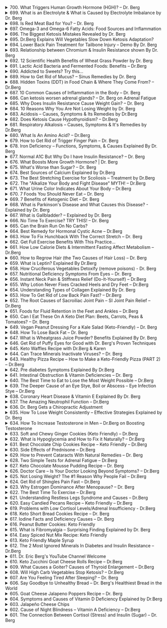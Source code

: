<details>
<summary>700. What Triggers Human Growth Hormone (HGH)? – Dr. Berg</summary>

<a href="https://www.youtube.com/watch?v=TAQZATxnAfI" target="_blank">
    <img src="https://img.youtube.com/vi/TAQZATxnAfI/maxresdefault.jpg" width="200">
</a>


</details>

<details>
<summary>699. What is an Electrolyte & What is Caused by Electrolyte Imbalance by Dr. Berg</summary>

<a href="https://www.youtube.com/watch?v=OBnoVmsPODg" target="_blank">
    <img src="https://img.youtube.com/vi/OBnoVmsPODg/maxresdefault.jpg" width="200">
</a>


</details>

<details>
<summary>698. Is Red Meat Bad for You? – Dr. Berg</summary>

<a href="https://www.youtube.com/watch?v=e1wy2NeItQQ" target="_blank">
    <img src="https://img.youtube.com/vi/e1wy2NeItQQ/maxresdefault.jpg" width="200">
</a>


</details>

<details>
<summary>697. Omega-3 and Omega-6 Fatty Acids: Food Sources and Inflammation</summary>

<a href="https://www.youtube.com/watch?v=iXXBwBMtGmQ" target="_blank">
    <img src="https://img.youtube.com/vi/iXXBwBMtGmQ/maxresdefault.jpg" width="200">
</a>


</details>

<details>
<summary>696. The Biggest Ketosis Mistakes Revealed by Dr. Berg</summary>

<a href="https://www.youtube.com/watch?v=M23vP6GAovg" target="_blank">
    <img src="https://img.youtube.com/vi/M23vP6GAovg/maxresdefault.jpg" width="200">
</a>


</details>

<details>
<summary>695. Dr.Berg Explains Will Vegetables Slow Down Ketosis Adaptation?</summary>

<a href="https://www.youtube.com/watch?v=Pr4u-hK1J6c" target="_blank">
    <img src="https://img.youtube.com/vi/Pr4u-hK1J6c/maxresdefault.jpg" width="200">
</a>


</details>

<details>
<summary>694. Lower Back Pain Treatment for Tailbone Injury – Demo By Dr. Berg</summary>

<a href="https://www.youtube.com/watch?v=HPEC4QsW8E4" target="_blank">
    <img src="https://img.youtube.com/vi/HPEC4QsW8E4/maxresdefault.jpg" width="200">
</a>


</details>

<details>
<summary>693. Relationship between Chromium & Insulin Resistance shown By Dr. Berg</summary>

<a href="https://www.youtube.com/watch?v=RABThDFW000" target="_blank">
    <img src="https://img.youtube.com/vi/RABThDFW000/maxresdefault.jpg" width="200">
</a>


</details>

<details>
<summary>692. 12 Scientific Health Benefits of Wheat Grass Powder by Dr. Berg</summary>

<a href="https://www.youtube.com/watch?v=7W9BJpFMaa4" target="_blank">
    <img src="https://img.youtube.com/vi/7W9BJpFMaa4/maxresdefault.jpg" width="200">
</a>


</details>

<details>
<summary>691. Lactic Acid Bacteria and Fermented Foods: Benefits – Dr.Berg</summary>

<a href="https://www.youtube.com/watch?v=EVy2bxxSI4Q" target="_blank">
    <img src="https://img.youtube.com/vi/EVy2bxxSI4Q/maxresdefault.jpg" width="200">
</a>


</details>

<details>
<summary>690. Addicted to Sweets? Try this...</summary>

<a href="https://www.youtube.com/watch?v=AwJd1qXSfcQ" target="_blank">
    <img src="https://img.youtube.com/vi/AwJd1qXSfcQ/maxresdefault.jpg" width="200">
</a>


</details>

<details>
<summary>689. How to Get Rid of Mucus? – Sinus Remedies by Dr. Berg</summary>

<a href="https://www.youtube.com/watch?v=KrJk0i6AYS8" target="_blank">
    <img src="https://img.youtube.com/vi/KrJk0i6AYS8/maxresdefault.jpg" width="200">
</a>


</details>

<details>
<summary>688. Hidden Toxins (DDT) in Food Chain & Where They Come From? – Dr.Berg</summary>

<a href="https://www.youtube.com/watch?v=6LK2vbthHpM" target="_blank">
    <img src="https://img.youtube.com/vi/6LK2vbthHpM/maxresdefault.jpg" width="200">
</a>


</details>

<details>
<summary>687. 10 Common Causes of Inflammation in the Body – Dr. Berg</summary>

<a href="https://www.youtube.com/watch?v=QO91P9kYt8E" target="_blank">
    <img src="https://img.youtube.com/vi/QO91P9kYt8E/maxresdefault.jpg" width="200">
</a>


</details>

<details>
<summary>686. Can ketosis worsen adrenal glands? – Dr. Berg on Adrenal Fatigue</summary>

<a href="https://www.youtube.com/watch?v=8gDND1jge6w" target="_blank">
    <img src="https://img.youtube.com/vi/8gDND1jge6w/maxresdefault.jpg" width="200">
</a>


</details>

<details>
<summary>685. Why Does Insulin Resistance Cause Weight Gain? – Dr. Berg</summary>

<a href="https://www.youtube.com/watch?v=wducoxnU5YE" target="_blank">
    <img src="https://img.youtube.com/vi/wducoxnU5YE/maxresdefault.jpg" width="200">
</a>


</details>

<details>
<summary>684. 10 Reasons Why You Are Not Losing Weight by Dr. Berg</summary>

<a href="https://www.youtube.com/watch?v=KduElMXY2Fw" target="_blank">
    <img src="https://img.youtube.com/vi/KduElMXY2Fw/maxresdefault.jpg" width="200">
</a>


</details>

<details>
<summary>683. Acidosis – Causes, Symptoms & Its Remedies by Dr.Berg</summary>

<a href="https://www.youtube.com/watch?v=kBIxzPFLAT0" target="_blank">
    <img src="https://img.youtube.com/vi/kBIxzPFLAT0/maxresdefault.jpg" width="200">
</a>


</details>

<details>
<summary>682. Does Ketosis Cause Hypothyroidism? – Dr.Berg</summary>

<a href="https://www.youtube.com/watch?v=wzrwOlna-T0" target="_blank">
    <img src="https://img.youtube.com/vi/wzrwOlna-T0/maxresdefault.jpg" width="200">
</a>


</details>

<details>
<summary>681. Respiratory Alkalosis – Causes, Symptoms & It's Remedies by Dr.Berg</summary>

<a href="https://www.youtube.com/watch?v=FjZQLEcxHI0" target="_blank">
    <img src="https://img.youtube.com/vi/FjZQLEcxHI0/maxresdefault.jpg" width="200">
</a>


</details>

<details>
<summary>680. What Is An Amino Acid? – Dr.Berg</summary>

<a href="https://www.youtube.com/watch?v=cyh6mo2AeaU" target="_blank">
    <img src="https://img.youtube.com/vi/cyh6mo2AeaU/maxresdefault.jpg" width="200">
</a>


</details>

<details>
<summary>679. How to Get Rid of Trigger Finger Pain – Dr. Berg</summary>

<a href="https://www.youtube.com/watch?v=3VdaGyHHrXw" target="_blank">
    <img src="https://img.youtube.com/vi/3VdaGyHHrXw/maxresdefault.jpg" width="200">
</a>


</details>

<details>
<summary>678. Iron Deficiency – Functions, Symptoms, & Causes Explained By Dr. Berg</summary>

<a href="https://www.youtube.com/watch?v=yD3bW2z-yNw" target="_blank">
    <img src="https://img.youtube.com/vi/yD3bW2z-yNw/maxresdefault.jpg" width="200">
</a>


</details>

<details>
<summary>677. Normal A1C But Why Do I have Insulin Resistance? – Dr. Berg</summary>

<a href="https://www.youtube.com/watch?v=9dOK9fR9hDU" target="_blank">
    <img src="https://img.youtube.com/vi/9dOK9fR9hDU/maxresdefault.jpg" width="200">
</a>


</details>

<details>
<summary>676. What Boosts More Growth Hormone? | Dr. Berg</summary>

<a href="https://www.youtube.com/watch?v=fevi1lmDPEU" target="_blank">
    <img src="https://img.youtube.com/vi/fevi1lmDPEU/maxresdefault.jpg" width="200">
</a>


</details>

<details>
<summary>675. What's Worse than Sugar? – Dr. Berg</summary>

<a href="https://www.youtube.com/watch?v=FJC68HbhlYU" target="_blank">
    <img src="https://img.youtube.com/vi/FJC68HbhlYU/maxresdefault.jpg" width="200">
</a>


</details>

<details>
<summary>674. Best Sources of Calcium Explained by Dr.Berg</summary>

<a href="https://www.youtube.com/watch?v=ScXWNQdNBOM" target="_blank">
    <img src="https://img.youtube.com/vi/ScXWNQdNBOM/maxresdefault.jpg" width="200">
</a>


</details>

<details>
<summary>673. The Best Stretching Exercise for Scoliosis – Treatment by Dr.Berg</summary>

<a href="https://www.youtube.com/watch?v=jxuvbZluAPk" target="_blank">
    <img src="https://img.youtube.com/vi/jxuvbZluAPk/maxresdefault.jpg" width="200">
</a>


</details>

<details>
<summary>672. The "Alkalize Your Body and Fight Disease" MYTH! – Dr.Berg</summary>

<a href="https://www.youtube.com/watch?v=hL20rKw8FME" target="_blank">
    <img src="https://img.youtube.com/vi/hL20rKw8FME/maxresdefault.jpg" width="200">
</a>


</details>

<details>
<summary>671. What Urine Color Indicates About Your Body – Dr.Berg</summary>

<a href="https://www.youtube.com/watch?v=rIWb2vlUNaM" target="_blank">
    <img src="https://img.youtube.com/vi/rIWb2vlUNaM/maxresdefault.jpg" width="200">
</a>


</details>

<details>
<summary>670. 7 Foods You Should Never Eat – Dr. Berg</summary>

<a href="https://www.youtube.com/watch?v=Iyf5ViY2AbA" target="_blank">
    <img src="https://img.youtube.com/vi/Iyf5ViY2AbA/maxresdefault.jpg" width="200">
</a>


</details>

<details>
<summary>669. 7 Benefits of Ketogenic Diet – Dr. Berg</summary>

<a href="https://www.youtube.com/watch?v=_VqsQNLZDpE" target="_blank">
    <img src="https://img.youtube.com/vi/_VqsQNLZDpE/maxresdefault.jpg" width="200">
</a>


</details>

<details>
<summary>668. What is Parkinson's Disease and What Causes this Disease? - Explained by Dr. Berg</summary>

<a href="https://www.youtube.com/watch?v=PpKsGcbec0Q" target="_blank">
    <img src="https://img.youtube.com/vi/PpKsGcbec0Q/maxresdefault.jpg" width="200">
</a>


</details>

<details>
<summary>667. What is Gallbladder? – Explained by Dr. Berg</summary>

<a href="https://www.youtube.com/watch?v=UJQmdF_8t9c" target="_blank">
    <img src="https://img.youtube.com/vi/UJQmdF_8t9c/maxresdefault.jpg" width="200">
</a>


</details>

<details>
<summary>666. No Time To Exercise? TRY THIS! – Dr. Berg</summary>

<a href="https://www.youtube.com/watch?v=tbi1q0zgz1o" target="_blank">
    <img src="https://img.youtube.com/vi/tbi1q0zgz1o/maxresdefault.jpg" width="200">
</a>


</details>

<details>
<summary>665. Can the Brain Run On No Carbs?</summary>

<a href="https://www.youtube.com/watch?v=XAil7Y5Gu5o" target="_blank">
    <img src="https://img.youtube.com/vi/XAil7Y5Gu5o/maxresdefault.jpg" width="200">
</a>


</details>

<details>
<summary>664. Best Remedy for Hormonal Cystic Acne – Dr.Berg</summary>

<a href="https://www.youtube.com/watch?v=JE3PeG4hi4w" target="_blank">
    <img src="https://img.youtube.com/vi/JE3PeG4hi4w/maxresdefault.jpg" width="200">
</a>


</details>

<details>
<summary>663. How To Fix Hunchback With The Correct Stretch – Dr. Berg</summary>

<a href="https://www.youtube.com/watch?v=APRTjRmBAhM" target="_blank">
    <img src="https://img.youtube.com/vi/APRTjRmBAhM/maxresdefault.jpg" width="200">
</a>


</details>

<details>
<summary>662. Get Full Exercise Benefits With This Practice...</summary>

<a href="https://www.youtube.com/watch?v=X7WsxOjtM3c" target="_blank">
    <img src="https://img.youtube.com/vi/X7WsxOjtM3c/maxresdefault.jpg" width="200">
</a>


</details>

<details>
<summary>661. How Low Calorie Diets & Intermittent Fasting Affect Metabolism – Dr.Berg</summary>

<a href="https://www.youtube.com/watch?v=mDGcXTGWzaY" target="_blank">
    <img src="https://img.youtube.com/vi/mDGcXTGWzaY/maxresdefault.jpg" width="200">
</a>


</details>

<details>
<summary>660. How to Regrow Hair (the Two Causes of Hair Loss) – Dr. Berg</summary>

<a href="https://www.youtube.com/watch?v=4r8Mf7BL2Pk" target="_blank">
    <img src="https://img.youtube.com/vi/4r8Mf7BL2Pk/maxresdefault.jpg" width="200">
</a>


</details>

<details>
<summary>659. What is Leptin? Explained By Dr.Berg</summary>

<a href="https://www.youtube.com/watch?v=o-K9xpu1pzo" target="_blank">
    <img src="https://img.youtube.com/vi/o-K9xpu1pzo/maxresdefault.jpg" width="200">
</a>


</details>

<details>
<summary>658. How Cruciferous Vegetables Detoxify (remove poisons) - Dr. Berg</summary>

<a href="https://www.youtube.com/watch?v=ym7Jt7rehko" target="_blank">
    <img src="https://img.youtube.com/vi/ym7Jt7rehko/maxresdefault.jpg" width="200">
</a>


</details>

<details>
<summary>657. Nutritional Deficiency Symptoms From Eyes – Dr. Berg</summary>

<a href="https://www.youtube.com/watch?v=3uBArhJVMLU" target="_blank">
    <img src="https://img.youtube.com/vi/3uBArhJVMLU/maxresdefault.jpg" width="200">
</a>


</details>

<details>
<summary>656. Instant Neck Pain & Stiffness Relief (Do-It-Yourself) – Dr.Berg</summary>

<a href="https://www.youtube.com/watch?v=VUtBqJ4rsiQ" target="_blank">
    <img src="https://img.youtube.com/vi/VUtBqJ4rsiQ/maxresdefault.jpg" width="200">
</a>


</details>

<details>
<summary>655. Why Lotion Never Fixes Cracked Heels and Dry Feet – Dr.Berg</summary>

<a href="https://www.youtube.com/watch?v=Z2o0fTIdHKs" target="_blank">
    <img src="https://img.youtube.com/vi/Z2o0fTIdHKs/maxresdefault.jpg" width="200">
</a>


</details>

<details>
<summary>654. Understanding Types of Collagen Explained By Dr. Berg</summary>

<a href="https://www.youtube.com/watch?v=UcSgIhrvaos" target="_blank">
    <img src="https://img.youtube.com/vi/UcSgIhrvaos/maxresdefault.jpg" width="200">
</a>


</details>

<details>
<summary>653. How To Get Rid of Low Back Pain Fast? – Dr.Berg</summary>

<a href="https://www.youtube.com/watch?v=o9jyE-Dcjkk" target="_blank">
    <img src="https://img.youtube.com/vi/o9jyE-Dcjkk/maxresdefault.jpg" width="200">
</a>


</details>

<details>
<summary>652. The Root Causes of Sacroiliac Joint Pain – SI Joint Pain Relief – Dr.Berg</summary>

<a href="https://www.youtube.com/watch?v=_pZT6SzQ9fg" target="_blank">
    <img src="https://img.youtube.com/vi/_pZT6SzQ9fg/maxresdefault.jpg" width="200">
</a>


</details>

<details>
<summary>651. Foods for Fluid Retention in the Feet and Ankles – Dr.Berg</summary>

<a href="https://www.youtube.com/watch?v=YAj4e75Yv8Y" target="_blank">
    <img src="https://img.youtube.com/vi/YAj4e75Yv8Y/maxresdefault.jpg" width="200">
</a>


</details>

<details>
<summary>650. Can I Eat These On A Keto Diet Plan: Beets, Carrots, Peas & Tomatoes? – Dr. Berg</summary>

<a href="https://www.youtube.com/watch?v=krfboRubpKU" target="_blank">
    <img src="https://img.youtube.com/vi/krfboRubpKU/maxresdefault.jpg" width="200">
</a>


</details>

<details>
<summary>649. Vegan Peanut Dressing For a Kale Salad (Keto-Friendly) – Dr. Berg</summary>

<a href="https://www.youtube.com/watch?v=7zlUlznOmq8" target="_blank">
    <img src="https://img.youtube.com/vi/7zlUlznOmq8/maxresdefault.jpg" width="200">
</a>


</details>

<details>
<summary>648. How To Lose Back Fat – Dr. Berg</summary>

<a href="https://www.youtube.com/watch?v=Zeh-fA9Cl3k" target="_blank">
    <img src="https://img.youtube.com/vi/Zeh-fA9Cl3k/maxresdefault.jpg" width="200">
</a>


</details>

<details>
<summary>647. What is Wheatgrass Juice Powder? Benefits Explained By Dr. Berg</summary>

<a href="https://www.youtube.com/watch?v=1r_vun-ERQI" target="_blank">
    <img src="https://img.youtube.com/vi/1r_vun-ERQI/maxresdefault.jpg" width="200">
</a>


</details>

<details>
<summary>646. Get Rid of Puffy Eyes for Good with Dr. Berg's Proven Techniques</summary>

<a href="https://www.youtube.com/watch?v=zGtiylOAtM0" target="_blank">
    <img src="https://img.youtube.com/vi/zGtiylOAtM0/maxresdefault.jpg" width="200">
</a>


</details>

<details>
<summary>645. Keto Waffles Recipe with Dr.Berg & Karen</summary>

<a href="https://www.youtube.com/watch?v=lFsaM8oClaQ" target="_blank">
    <img src="https://img.youtube.com/vi/lFsaM8oClaQ/maxresdefault.jpg" width="200">
</a>


</details>

<details>
<summary>644. Can Trace Minerals Inactivate Viruses? – Dr. Berg</summary>

<a href="https://www.youtube.com/watch?v=XRYGJvD3mkw" target="_blank">
    <img src="https://img.youtube.com/vi/XRYGJvD3mkw/maxresdefault.jpg" width="200">
</a>


</details>

<details>
<summary>643. Healthy Pizza Recipe – How to Make a Keto-Friendly Pizza (PART 2) – Dr.Berg</summary>

<a href="https://www.youtube.com/watch?v=okE3-YV__ck" target="_blank">
    <img src="https://img.youtube.com/vi/okE3-YV__ck/maxresdefault.jpg" width="200">
</a>


</details>

<details>
<summary>642. Pre diabetes Symptoms Explained By Dr.Berg</summary>

<a href="https://www.youtube.com/watch?v=ZQNRIeH101U" target="_blank">
    <img src="https://img.youtube.com/vi/ZQNRIeH101U/maxresdefault.jpg" width="200">
</a>


</details>

<details>
<summary>641. Intestinal Obstruction & Vitamin Deficiencies – Dr. Berg</summary>

<a href="https://www.youtube.com/watch?v=n_TZbz16C-U" target="_blank">
    <img src="https://img.youtube.com/vi/n_TZbz16C-U/maxresdefault.jpg" width="200">
</a>


</details>

<details>
<summary>640. The Best Time to Eat to Lose the Most Weight Possible – Dr.Berg</summary>

<a href="https://www.youtube.com/watch?v=UJQmI3XOHCM" target="_blank">
    <img src="https://img.youtube.com/vi/UJQmI3XOHCM/maxresdefault.jpg" width="200">
</a>


</details>

<details>
<summary>639. The Deeper Cause of an Eye Stye, Boil or Abscess – Eye Infection Stye – Dr.Berg</summary>

<a href="https://www.youtube.com/watch?v=YKl1j0ZCsLE" target="_blank">
    <img src="https://img.youtube.com/vi/YKl1j0ZCsLE/maxresdefault.jpg" width="200">
</a>


</details>

<details>
<summary>638. Coronary Heart Disease & Vitamin E Explained By Dr. Berg</summary>

<a href="https://www.youtube.com/watch?v=KgF99DleFWo" target="_blank">
    <img src="https://img.youtube.com/vi/KgF99DleFWo/maxresdefault.jpg" width="200">
</a>


</details>

<details>
<summary>637. The Amazing Neutrophil Function – Dr.Berg</summary>

<a href="https://www.youtube.com/watch?v=B7Cc7VGpIDw" target="_blank">
    <img src="https://img.youtube.com/vi/B7Cc7VGpIDw/maxresdefault.jpg" width="200">
</a>


</details>

<details>
<summary>636. Dr. Berg Gets a Chiropractic Adjustment</summary>

<a href="https://www.youtube.com/watch?v=EkGDRlmsr1k" target="_blank">
    <img src="https://img.youtube.com/vi/EkGDRlmsr1k/maxresdefault.jpg" width="200">
</a>


</details>

<details>
<summary>635. How To Lose Weight Consistently – Effective Strategies Explained by Dr. Berg</summary>

<a href="https://www.youtube.com/watch?v=YPUWzVSly4U" target="_blank">
    <img src="https://img.youtube.com/vi/YPUWzVSly4U/maxresdefault.jpg" width="200">
</a>


</details>

<details>
<summary>634. How To Increase Testosterone in Men – Dr.Berg on Boosting Testosterone</summary>

<a href="https://www.youtube.com/watch?v=0tj7VfiURuk" target="_blank">
    <img src="https://img.youtube.com/vi/0tj7VfiURuk/maxresdefault.jpg" width="200">
</a>


</details>

<details>
<summary>633. Soft and Chewy Ginger Cookies (Keto Friendly) – Dr.Berg</summary>

<a href="https://www.youtube.com/watch?v=fB4oTr8sgy0" target="_blank">
    <img src="https://img.youtube.com/vi/fB4oTr8sgy0/maxresdefault.jpg" width="200">
</a>


</details>

<details>
<summary>632. What is Hypoglycemia and How to Fix it Naturally? – Dr.Berg</summary>

<a href="https://www.youtube.com/watch?v=n4hTBVFyyKs" target="_blank">
    <img src="https://img.youtube.com/vi/n4hTBVFyyKs/maxresdefault.jpg" width="200">
</a>


</details>

<details>
<summary>631. Best Chocolate Chip Cookies Recipe – Keto Friendly – Dr.Berg</summary>

<a href="https://www.youtube.com/watch?v=XV-TNaYwAuc" target="_blank">
    <img src="https://img.youtube.com/vi/XV-TNaYwAuc/maxresdefault.jpg" width="200">
</a>


</details>

<details>
<summary>630. Side Effects of Prednisone – Dr.Berg</summary>

<a href="https://www.youtube.com/watch?v=DuuRUyO3SW4" target="_blank">
    <img src="https://img.youtube.com/vi/DuuRUyO3SW4/maxresdefault.jpg" width="200">
</a>


</details>

<details>
<summary>629. How to Prevent Cataracts With Natural Remedies – Dr. Berg</summary>

<a href="https://www.youtube.com/watch?v=7d1rOYvv5Xw" target="_blank">
    <img src="https://img.youtube.com/vi/7d1rOYvv5Xw/maxresdefault.jpg" width="200">
</a>


</details>

<details>
<summary>628. Two Simple Tests for Adrenal Fatigue – Dr.Berg</summary>

<a href="https://www.youtube.com/watch?v=mYfUCMCBYGE" target="_blank">
    <img src="https://img.youtube.com/vi/mYfUCMCBYGE/maxresdefault.jpg" width="200">
</a>


</details>

<details>
<summary>627. Keto Chocolate Mousse Pudding Recipe – Dr. Berg</summary>

<a href="https://www.youtube.com/watch?v=T3Levyqu9s4" target="_blank">
    <img src="https://img.youtube.com/vi/T3Levyqu9s4/maxresdefault.jpg" width="200">
</a>


</details>

<details>
<summary>626. Doctor Care – Is Your Doctor Looking Beyond Symptoms? – Dr.Berg</summary>

<a href="https://www.youtube.com/watch?v=1Ie4xrddR3o" target="_blank">
    <img src="https://img.youtube.com/vi/1Ie4xrddR3o/maxresdefault.jpg" width="200">
</a>


</details>

<details>
<summary>625. Not Losing Weight? The #1 Reason Why People Fail – Dr.Berg</summary>

<a href="https://www.youtube.com/watch?v=44EEwcxV7Ls" target="_blank">
    <img src="https://img.youtube.com/vi/44EEwcxV7Ls/maxresdefault.jpg" width="200">
</a>


</details>

<details>
<summary>624. Get Rid of Shingles Pain Fast – Dr.Berg</summary>

<a href="https://www.youtube.com/watch?v=-Xu4BWF-jC0" target="_blank">
    <img src="https://img.youtube.com/vi/-Xu4BWF-jC0/maxresdefault.jpg" width="200">
</a>


</details>

<details>
<summary>623. Why Estrogen Dominance After Menopause? – Dr. Berg</summary>

<a href="https://www.youtube.com/watch?v=WZDUoRjQWyw" target="_blank">
    <img src="https://img.youtube.com/vi/WZDUoRjQWyw/maxresdefault.jpg" width="200">
</a>


</details>

<details>
<summary>622. The Best Time To Exercise – Dr.Berg</summary>

<a href="https://www.youtube.com/watch?v=VQsssG1uEAQ" target="_blank">
    <img src="https://img.youtube.com/vi/VQsssG1uEAQ/maxresdefault.jpg" width="200">
</a>


</details>

<details>
<summary>621. Understanding Restless Legs Syndrome and Causes – Dr.Berg</summary>

<a href="https://www.youtube.com/watch?v=QAoq14NlDQc" target="_blank">
    <img src="https://img.youtube.com/vi/QAoq14NlDQc/maxresdefault.jpg" width="200">
</a>


</details>

<details>
<summary>620. Easy Candied Pecans Recipe – Keto Friendly – Dr.Berg</summary>

<a href="https://www.youtube.com/watch?v=ht498uSzsfk" target="_blank">
    <img src="https://img.youtube.com/vi/ht498uSzsfk/maxresdefault.jpg" width="200">
</a>


</details>

<details>
<summary>619. Problems with Low Cortisol Levels/Adrenal Insufficiency - Dr.Berg</summary>

<a href="https://www.youtube.com/watch?v=K5q4CrlOKNM" target="_blank">
    <img src="https://img.youtube.com/vi/K5q4CrlOKNM/maxresdefault.jpg" width="200">
</a>


</details>

<details>
<summary>618. Keto Short Bread Cookies Recipe – Dr. Berg</summary>

<a href="https://www.youtube.com/watch?v=0G6_jcLGh3U" target="_blank">
    <img src="https://img.youtube.com/vi/0G6_jcLGh3U/maxresdefault.jpg" width="200">
</a>


</details>

<details>
<summary>617. Iodine Facts and Deficiency Causes – Dr. Berg</summary>

<a href="https://www.youtube.com/watch?v=yIytVCMSq2w" target="_blank">
    <img src="https://img.youtube.com/vi/yIytVCMSq2w/maxresdefault.jpg" width="200">
</a>


</details>

<details>
<summary>616. Peanut Butter Cookies: Keto Friendly</summary>

<a href="https://www.youtube.com/watch?v=XgKsiIIR-A8" target="_blank">
    <img src="https://img.youtube.com/vi/XgKsiIIR-A8/maxresdefault.jpg" width="200">
</a>


</details>

<details>
<summary>615. What is Fibromyalgia – Surprising Finding Explained by Dr. Berg</summary>

<a href="https://www.youtube.com/watch?v=J8t74XMziP8" target="_blank">
    <img src="https://img.youtube.com/vi/J8t74XMziP8/maxresdefault.jpg" width="200">
</a>


</details>

<details>
<summary>614. Easy Spiced Nut Mix Recipe: Keto Friendly</summary>

<a href="https://www.youtube.com/watch?v=oGJA7XHpVmw" target="_blank">
    <img src="https://img.youtube.com/vi/oGJA7XHpVmw/maxresdefault.jpg" width="200">
</a>


</details>

<details>
<summary>613. Keto Friendly Maple Syrup</summary>

<a href="https://www.youtube.com/watch?v=nKDLK3ZW19A" target="_blank">
    <img src="https://img.youtube.com/vi/nKDLK3ZW19A/maxresdefault.jpg" width="200">
</a>


</details>

<details>
<summary>612. The 2 Most Ignored Minerals In Diabetes and Insulin Resistance – Dr.Berg</summary>

<a href="https://www.youtube.com/watch?v=z1AOtMEA-Yg" target="_blank">
    <img src="https://img.youtube.com/vi/z1AOtMEA-Yg/maxresdefault.jpg" width="200">
</a>


</details>

<details>
<summary>611. Dr. Eric Berg's YouTube Channel Welcome</summary>

<a href="https://www.youtube.com/watch?v=7VhvSmY9qss" target="_blank">
    <img src="https://img.youtube.com/vi/7VhvSmY9qss/maxresdefault.jpg" width="200">
</a>


</details>

<details>
<summary>610. Keto Zucchini Goat Cheese Rolls Recipe – Dr.Berg</summary>

<a href="https://www.youtube.com/watch?v=Y4m8-AqB-tY" target="_blank">
    <img src="https://img.youtube.com/vi/Y4m8-AqB-tY/maxresdefault.jpg" width="200">
</a>


</details>

<details>
<summary>609. What Causes a Goiter? Causes of Thyroid Enlargement – Dr.Berg</summary>

<a href="https://www.youtube.com/watch?v=3msvCdGOYFQ" target="_blank">
    <img src="https://img.youtube.com/vi/3msvCdGOYFQ/maxresdefault.jpg" width="200">
</a>


</details>

<details>
<summary>608. Will High Carb Vegetables Stop Ketosis? – Dr.Berg</summary>

<a href="https://www.youtube.com/watch?v=JsfkC74qlKw" target="_blank">
    <img src="https://img.youtube.com/vi/JsfkC74qlKw/maxresdefault.jpg" width="200">
</a>


</details>

<details>
<summary>607. Are You Feeling Tired After Sleeping? – Dr. Berg</summary>

<a href="https://www.youtube.com/watch?v=MumtgUt-PFs" target="_blank">
    <img src="https://img.youtube.com/vi/MumtgUt-PFs/maxresdefault.jpg" width="200">
</a>


</details>

<details>
<summary>606. Say Goodbye to Unhealthy Bread – Dr. Berg's Healthiest Bread in the World</summary>

<a href="https://www.youtube.com/watch?v=zsl5ENgZnr0" target="_blank">
    <img src="https://img.youtube.com/vi/zsl5ENgZnr0/maxresdefault.jpg" width="200">
</a>


</details>

<details>
<summary>605. Goat Cheese Jalapeno Poppers Recipe – Dr. Berg</summary>

<a href="https://www.youtube.com/watch?v=U-8RczPkYag" target="_blank">
    <img src="https://img.youtube.com/vi/U-8RczPkYag/maxresdefault.jpg" width="200">
</a>


</details>

<details>
<summary>604. Symptoms and Causes of Vitamin D Deficiency Explained by Dr.Berg</summary>

<a href="https://www.youtube.com/watch?v=lG57mNSDM1M" target="_blank">
    <img src="https://img.youtube.com/vi/lG57mNSDM1M/maxresdefault.jpg" width="200">
</a>


</details>

<details>
<summary>603. Jalapeño Cheese Chips</summary>

<a href="https://www.youtube.com/watch?v=GWqCzMKsrFQ" target="_blank">
    <img src="https://img.youtube.com/vi/GWqCzMKsrFQ/maxresdefault.jpg" width="200">
</a>


</details>

<details>
<summary>602. Cause of Night Blindness – Vitamin A Deficiency – Dr.Berg</summary>

<a href="https://www.youtube.com/watch?v=0ko6qqAvKCA" target="_blank">
    <img src="https://img.youtube.com/vi/0ko6qqAvKCA/maxresdefault.jpg" width="200">
</a>


</details>

<details>
<summary>601. The Connection Between Cortisol (Stress) and Insulin (Sugar) – Dr. Berg</summary>

<a href="https://www.youtube.com/watch?v=jl-eMcz-7Bw" target="_blank">
    <img src="https://img.youtube.com/vi/jl-eMcz-7Bw/maxresdefault.jpg" width="200">
</a>


</details>


